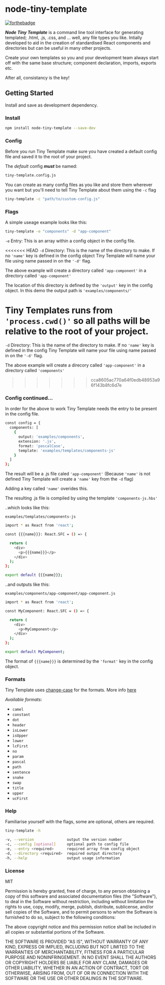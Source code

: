 # node-tiny-template

[![forthebadge](https://forthebadge.com/images/badges/made-with-javascript.svg)](https://forthebadge.com)

**_Node Tiny Template_** is a command line tool interface for generating templated; .html, .js, .css, and ... well, any file types you like. Intially developed to aid in the creation of standardised React components and directories but can be useful in many other projects.

Create your own templates so you and your development team always start off with the same base structure; component declaration, imports, exports etc.

After all, consistancy is the key!

## Getting Started

Install and save as development dependency.

### Install

```sh
npm install node-tiny-template --save-dev
```

### Config

Before you run Tiny Template make sure you have created a default config file and saved it to the root of your project.

The _default_ config **_must_** be named:

```sh
tiny-template.config.js
```

You can create as many config files as you like and store them wherever you want but you'll need to tell Tiny Template about them using the `-c` flag

```sh
tiny-template -c "path/to/custom-config.js"
```

### Flags

A simple useage example looks like this:

```sh
tiny-template -e "components" -d "app-component"
```

`-e` Entry: This is an array within a config object in the config file.

<<<<<<< HEAD
`-d` Directory: This is the name of the directory to make. If no `'name'` key is defined in the config object Tiny Template will name your file using name passed in on the `'-d'` flag.

The above example will create a directory called `'app-component'` in a directory called `'app-component'`

The location of this directory is defined by the `'output'` key in the config object. In this demo the output path is `'examples/components/'`

Tiny Templates runs from `'process.cwd()'` so all paths will be relative to the root of your project.
=======
`-d` Directory: This is the name of the directory to make. If no `'name'` key is defined in the config Tiny Template will name your file using name passed in on the `'-d'` flag.

The above example will create a direcory called `'app-component'` in a directory called `'components'`
>>>>>>> cca8605ac770a64f0edb48953a96f143b8fc6d7e

### Config continued...

In order for the above to work Tiny Template needs the entry to be present in the config file.

```sh
const config = {
  components: [
    {
      output: 'examples/components',
      extension: '.js',
      format: 'pascalCase',
      template: 'examples/templates/components-js'
    }
  ]
};
```

The result will be a .js file caled `'app-component'` (Because `'name'` is not defined Tiny Template will create a `'name'` key from the `-d` flag)

Adding a key called `'name'` overides this.

The resulting .js file is compiled by using the template `'components-js.hbs'`

..which looks like this:

`examples/templates/components-js`

```sh
import * as React from 'react';

const {{{name}}}: React.SFC = () => {

  return (
    <div>
      <p>{{{name}}}</p>
    </div>
  );
};

export default {{{name}}};
```

..and outputs like this:

`examples/components/app-component/app-component.js`

```sh
import * as React from 'react';

const MyComponent: React.SFC = () => {

  return (
    <div>
      <p>MyComponent</p>
    </div>
  );
};

export default MyComponent;
```

The format of `{{{name}}}` is determined by the `'format'` key in the config object.

### Formats

Tiny Template uses [change-case](https://www.npmjs.com/package/change-case) for the formats. More info [here](https://github.com/blakeembrey/change-case)

_Available formats_:

* `camel`
* `constant`
* `dot`
* `header`
* `isLower`
* `isUpper`
* `lower`
* `lcFirst`
* `no`
* `param`
* `pascal`
* `path`
* `sentence`
* `snake`
* `swap`
* `title`
* `upper`
* `ucFirst`

### Help

Familiarise yourself with the flags, some are optional, others are required.

```sh
tiny-template -h
```

```sh
-v, --version               output the version number
-c, --config [optional]     optional path to config file
-e, --entry <required>      required array from config object
-d, --directory <required>  required output directory
-h, --help                  output usage information
```

### License

MIT

Permission is hereby granted, free of charge, to any person obtaining a copy of this software and associated documentation files (the "Software"), to deal in the Software without restriction, including without limitation the rights to use, copy, modify, merge, publish, distribute, sublicense, and/or sell copies of the Software, and to permit persons to whom the Software is furnished to do so, subject to the following conditions:

The above copyright notice and this permission notice shall be included in all copies or substantial portions of the Software.

THE SOFTWARE IS PROVIDED "AS IS", WITHOUT WARRANTY OF ANY KIND, EXPRESS OR IMPLIED, INCLUDING BUT NOT LIMITED TO THE WARRANTIES OF MERCHANTABILITY, FITNESS FOR A PARTICULAR PURPOSE AND NONINFRINGEMENT. IN NO EVENT SHALL THE AUTHORS OR COPYRIGHT HOLDERS BE LIABLE FOR ANY CLAIM, DAMAGES OR OTHER LIABILITY, WHETHER IN AN ACTION OF CONTRACT, TORT OR OTHERWISE, ARISING FROM, OUT OF OR IN CONNECTION WITH THE SOFTWARE OR THE USE OR OTHER DEALINGS IN THE SOFTWARE.
